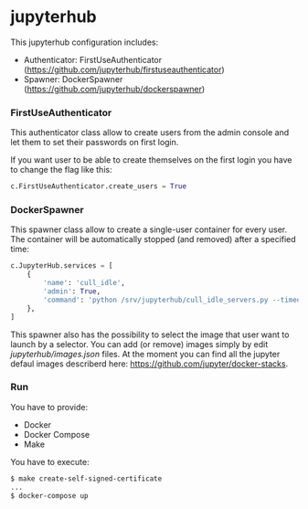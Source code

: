 # jupyterhub

This jupyterhub configuration includes:
- Authenticator: FirstUseAuthenticator (https://github.com/jupyterhub/firstuseauthenticator)
- Spawner: DockerSpawner (https://github.com/jupyterhub/dockerspawner)

### FirstUseAuthenticator
This authenticator class allow to create users from the admin console and let them to set their passwords on first login.

If you want user to be able to create themselves on the first login you have to change the flag like this:
```python
c.FirstUseAuthenticator.create_users = True
```
### DockerSpawner
This spawner class allow to create a single-user container for every user. 
The container will be automatically stopped (and removed) after a specified time:
```python
c.JupyterHub.services = [
    {
        'name': 'cull_idle',
        'admin': True,
        'command': 'python /srv/jupyterhub/cull_idle_servers.py --timeout=3600'.split(),
    },
]
```
This spawner also has the possibility to select the image that user want to launch by a selector. You can add (or remove) images simply by edit *jupyterhub/images.json* files. At the moment you can find all the jupyter defaul images describerd here: https://github.com/jupyter/docker-stacks.
### Run
You have to provide:
- Docker
- Docker Compose
- Make

You have to execute:
```bash
$ make create-self-signed-certificate
...
$ docker-compose up
```
